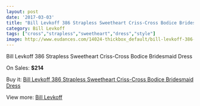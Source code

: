 ```yaml
---
layout: post
date: '2017-03-03'
title: "Bill Levkoff 386 Strapless Sweetheart Criss-Cross Bodice Bridesmaid Dress"
category: Bill Levkoff
tags: ["cross","strapless","sweetheart","dress","style"]
image: http://www.eudances.com/14024-thickbox_default/bill-levkoff-386-strapless-sweetheart-criss-cross-bodice-bridesmaid-dress.jpg
---
```

Bill Levkoff 386 Strapless Sweetheart Criss-Cross Bodice Bridesmaid Dress

On Sales: **$214**
<a href="https://www.eudances.com/en/bill-levkoff/4208-bill-levkoff-386-strapless-sweetheart-criss-cross-bodice-bridesmaid-dress.html"><amp-img layout="responsive" width="600" height="600" src="//www.eudances.com/14024-thickbox_default/bill-levkoff-386-strapless-sweetheart-criss-cross-bodice-bridesmaid-dress.jpg" alt="Bill Levkoff 386 Strapless Sweetheart Criss-Cross Bodice Bridesmaid Dress 0" /></a>
<a href="https://www.eudances.com/en/bill-levkoff/4208-bill-levkoff-386-strapless-sweetheart-criss-cross-bodice-bridesmaid-dress.html"><amp-img layout="responsive" width="600" height="600" src="//www.eudances.com/14025-thickbox_default/bill-levkoff-386-strapless-sweetheart-criss-cross-bodice-bridesmaid-dress.jpg" alt="Bill Levkoff 386 Strapless Sweetheart Criss-Cross Bodice Bridesmaid Dress 1" /></a>

Buy it: [Bill Levkoff 386 Strapless Sweetheart Criss-Cross Bodice Bridesmaid Dress](https://www.eudances.com/en/bill-levkoff/4208-bill-levkoff-386-strapless-sweetheart-criss-cross-bodice-bridesmaid-dress.html "Bill Levkoff 386 Strapless Sweetheart Criss-Cross Bodice Bridesmaid Dress")

View more: [Bill Levkoff](https://www.eudances.com/en/57-bill-levkoff "Bill Levkoff")